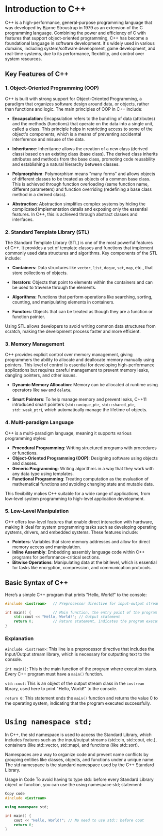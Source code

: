 # Introduction to C++

C++ is a high-performance, general-purpose programming language that was developed by Bjarne Stroustrup in 1979 as an extension of the C programming language. Combining the power and efficiency of C with features that support object-oriented programming, C++ has become a foundational language in software development. It's widely used in various domains, including system/software development, game development, and real-time systems, due to its performance, flexibility, and control over system resources.

## Key Features of C++

### 1. Object-Oriented Programming (OOP)

C++ is built with strong support for Object-Oriented Programming, a paradigm that organizes software design around data, or objects, rather than functions and logic. The main principles of OOP in C++ include:

- **Encapsulation**: Encapsulation refers to the bundling of data (attributes) and the methods (functions) that operate on the data into a single unit, called a class. This principle helps in restricting access to some of the object's components, which is a means of preventing accidental interference and misuse of the data.

- **Inheritance**: Inheritance allows the creation of a new class (derived class) based on an existing class (base class). The derived class inherits attributes and methods from the base class, promoting code reusability and establishing a natural hierarchy between classes.

- **Polymorphism**: Polymorphism means "many forms" and allows objects of different classes to be treated as objects of a common base class. This is achieved through function overloading (same function name, different parameters) and function overriding (redefining a base class method in a derived class).

- **Abstraction**: Abstraction simplifies complex systems by hiding the complicated implementation details and exposing only the essential features. In C++, this is achieved through abstract classes and interfaces.

### 2. Standard Template Library (STL)

The Standard Template Library (STL) is one of the most powerful features of C++. It provides a set of template classes and functions that implement commonly used data structures and algorithms. Key components of the STL include:

- **Containers**: Data structures like `vector`, `list`, `deque`, `set`, `map`, etc., that store collections of objects.

- **Iterators**: Objects that point to elements within the containers and can be used to traverse through the elements.

- **Algorithms**: Functions that perform operations like searching, sorting, counting, and manipulating elements in containers.

- **Functors**: Objects that can be treated as though they are a function or function pointer.

Using STL allows developers to avoid writing common data structures from scratch, making the development process faster and more efficient.

### 3. Memory Management

C++ provides explicit control over memory management, giving programmers the ability to allocate and deallocate memory manually using pointers. This level of control is essential for developing high-performance applications but requires careful management to prevent memory leaks, dangling pointers, and other issues.

- **Dynamic Memory Allocation**: Memory can be allocated at runtime using operators like `new` and `delete`.

- **Smart Pointers**: To help manage memory and prevent leaks, C++11 introduced smart pointers (`std::unique_ptr`, `std::shared_ptr`, `std::weak_ptr`), which automatically manage the lifetime of objects.

### 4. Multi-paradigm Language

C++ is a multi-paradigm language, meaning it supports various programming styles:

- **Procedural Programming**: Writing structured programs with procedures or functions.
- **Object-Oriented Programming (OOP)**: Designing software using objects and classes.
- **Generic Programming**: Writing algorithms in a way that they work with any data type using templates.
- **Functional Programming**: Treating computation as the evaluation of mathematical functions and avoiding changing state and mutable data.

This flexibility makes C++ suitable for a wide range of applications, from low-level system programming to high-level application development.

### 5. Low-Level Manipulation

C++ offers low-level features that enable direct interaction with hardware, making it ideal for system programming tasks such as developing operating systems, drivers, and embedded systems. These features include:

- **Pointers**: Variables that store memory addresses and allow for direct memory access and manipulation.
- **Inline Assembly**: Embedding assembly language code within C++ programs for performance-critical sections.
- **Bitwise Operations**: Manipulating data at the bit level, which is essential for tasks like encryption, compression, and communication protocols.

## Basic Syntax of C++

Here’s a simple C++ program that prints "Hello, World!" to the console:

```cpp
#include <iostream>   // Preprocessor directive for input-output stream

int main() {          // Main function, the entry point of the program
    std::cout << "Hello, World!"; // Output statement
    return 0;         // Return statement, indicates the program executed successfully
}
```
### Explanation
```#include <iostream>```: This line is a preprocessor directive that includes the Input/Output stream library, which is necessary for outputting text to the console.

```int main()```: This is the main function of the program where execution starts. Every C++ program must have a ```main()``` function.

```std::cout```: This is an object of the output stream class in the ```iostream``` library, used here to print "Hello, World!" to the console.

```return 0```: This statement ends the ```main()``` function and returns the value 0 to the operating system, indicating that the program executed successfully.

# ```Using namespace std;```
In C++, the std namespace is used to access the Standard Library, which includes features such as the input/output streams (std::cin, std::cout, etc.), containers (like std::vector, std::map), and functions (like std::sort).

Namespaces are a way to organize code and prevent name conflicts by grouping entities like classes, objects, and functions under a unique name. The std namespace is the standard namespace used by the C++ Standard Library.

Usage in Code
To avoid having to type std:: before every Standard Library object or function, you can use the using namespace std; statement:

```cpp
Copy code
#include <iostream>

using namespace std;

int main() {
    cout << "Hello, World!"; // No need to use std:: before cout
    return 0;
}
```
